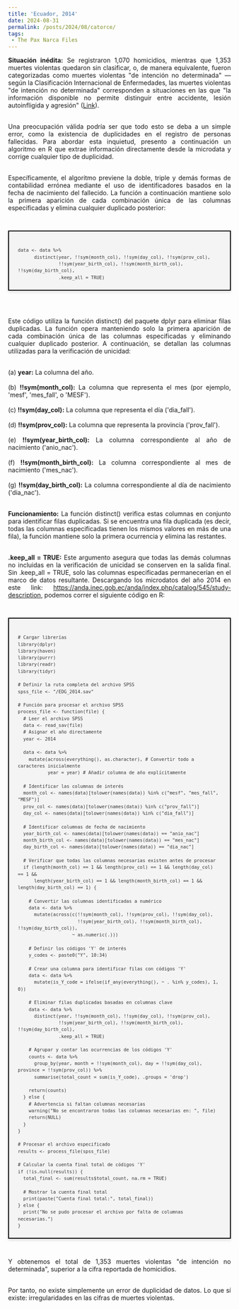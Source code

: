 ```yaml
---
title: 'Ecuador, 2014'
date: 2024-08-31
permalink: /posts/2024/08/catorce/
tags:
 - The Pax Narca Files
---
```


<div style="text-align: justify;" >

<strong>Situación inédita:</strong> Se registraron 1,070 homicidios, mientras que 1,353 muertes violentas quedaron sin clasificar, o, de manera equivalente, fueron categorizadas como muertes violentas "de intención no determinada" — según la Clasificación Internacional de Enfermedades, las muertes violentas "de intención no determinada" corresponden a situaciones en las que "la información disponible no permite distinguir entre accidente, lesión autoinfligida y agresión" (<a href="https://periodismodeinvestigacion.com/2025/02/27/pesadillas-estadisticas/">Link</a>).<br>

<br>Una preocupación válida podría ser que todo esto se deba a un simple error, como la existencia de duplicidades en el registro de personas fallecidas. Para abordar esta inquietud, presento a continuación un algoritmo en R que extrae información directamente desde la microdata y corrige cualquier tipo de duplicidad.<br>

<br>Específicamente, el algoritmo previene la doble, triple y demás formas de contabilidad errónea mediante el uso de identificadores basados en la fecha de nacimiento del fallecido. La función a continuación mantiene solo la primera aparición de cada combinación única de las columnas especificadas y elimina cualquier duplicado posterior:
</div>

<br>

<div style="display: flex; justify-content: center;">

<pre style="background-color: #f4f4f4; color: #333; padding: 20px; border: 2px solid #000; box-shadow: 0 4px 6px rgba(0,0,0,0.1); font-family: 'Courier New', Courier, monospace; line-height: 1.5; overflow-x: auto; font-size: 12px;">
<code>
data <- data %>%
      distinct(year, !!sym(month_col), !!sym(day_col), !!sym(prov_col),
               !!sym(year_birth_col), !!sym(month_birth_col), !!sym(day_birth_col), 
               .keep_all = TRUE)
</code></pre>
</div>

<br>

<div style="text-align: justify;" >

<br>Este código utiliza la función distinct() del paquete dplyr para eliminar filas duplicadas. La función opera manteniendo solo la primera aparición de cada combinación única de las columnas especificadas y eliminando cualquier duplicado posterior. A continuación, se detallan las columnas utilizadas para la verificación de unicidad:<br>

<br>(a) <strong>year:</strong> La columna del año.<br>
<br>(b) <strong>!!sym(month_col):</strong>  La columna que representa el mes (por ejemplo, 'mesf', 'mes_fall', o 'MESF').<br>
<br>(c) <strong>!!sym(day_col):</strong> La columna que representa el día ('dia_fall').<br>
<br>(d) <strong>!!sym(prov_col):</strong> La columna que representa la provincia ('prov_fall').<br>
<br>(e) <strong>!!sym(year_birth_col):</strong> La columna correspondiente al año de nacimiento ('anio_nac').<br>
<br>(f) <strong>!!sym(month_birth_col):</strong> La columna correspondiente al mes de nacimiento ('mes_nac').<br>
<br>(g) <strong>!!sym(day_birth_col):</strong> La columna correspondiente al día de nacimiento ('dia_nac').<br>


<br><strong>Funcionamiento:</strong> La función distinct() verifica estas columnas en conjunto para identificar filas duplicadas. Si se encuentra una fila duplicada (es decir, todas las columnas especificadas tienen los mismos valores en más de una fila), la función mantiene solo la primera ocurrencia y elimina las restantes.<br>

<br><strong>.keep_all = TRUE:</strong> Este argumento asegura que todas las demás columnas no incluidas en la verificación de unicidad se conserven en la salida final. Sin .keep_all = TRUE, solo las columnas especificadas permanecerían en el marco de datos resultante.
Descargando los microdatos del año 2014 en este link: https://anda.inec.gob.ec/anda/index.php/catalog/545/study-description, podemos correr el siguiente código en R:<br>

</div>
<br>

<div style="display: flex; justify-content: center;">

<pre style="background-color: #f4f4f4; color: #333; padding: 20px; border: 2px solid #000; box-shadow: 0 4px 6px rgba(0,0,0,0.1); font-family: 'Courier New', Courier, monospace; line-height: 1.5; overflow-x: auto; font-size: 12px;">
<code>
# Cargar librerías
library(dplyr)
library(haven)
library(purrr)
library(readr)
library(tidyr)

# Definir la ruta completa del archivo SPSS
spss_file <- "/EDG_2014.sav"

# Función para procesar el archivo SPSS
process_file <- function(file) {
  # Leer el archivo SPSS
  data <- read_sav(file)
  # Asignar el año directamente
  year <- 2014
  
  data <- data %>% 
    mutate(across(everything(), as.character), # Convertir todo a caracteres inicialmente
           year = year) # Añadir columna de año explícitamente
  
  # Identificar las columnas de interés
  month_col <- names(data)[tolower(names(data)) %in% c("mesf", "mes_fall", "MESF")]
  prov_col <- names(data)[tolower(names(data)) %in% c("prov_fall")]
  day_col <- names(data)[tolower(names(data)) %in% c("dia_fall")]
  
  # Identificar columnas de fecha de nacimiento
  year_birth_col <- names(data)[tolower(names(data)) == "anio_nac"]
  month_birth_col <- names(data)[tolower(names(data)) == "mes_nac"]
  day_birth_col <- names(data)[tolower(names(data)) == "dia_nac"]
  
  # Verificar que todas las columnas necesarias existen antes de procesar
  if (length(month_col) == 1 && length(prov_col) == 1 && length(day_col) == 1 && 
      length(year_birth_col) == 1 && length(month_birth_col) == 1 && length(day_birth_col) == 1) {
    
    # Convertir las columnas identificadas a numérico
    data <- data %>%
      mutate(across(c(!!sym(month_col), !!sym(prov_col), !!sym(day_col),
                      !!sym(year_birth_col), !!sym(month_birth_col), !!sym(day_birth_col)), 
                    ~ as.numeric(.)))
    
    # Definir los códigos 'Y' de interés
    y_codes <- paste0("Y", 10:34)
    
    # Crear una columna para identificar filas con códigos 'Y'
    data <- data %>%
      mutate(is_Y_code = ifelse(if_any(everything(), ~ . %in% y_codes), 1, 0))
    
    # Eliminar filas duplicadas basadas en columnas clave
    data <- data %>%
      distinct(year, !!sym(month_col), !!sym(day_col), !!sym(prov_col),
               !!sym(year_birth_col), !!sym(month_birth_col), !!sym(day_birth_col), 
               .keep_all = TRUE)
    
    # Agrupar y contar las ocurrencias de los códigos 'Y'
    counts <- data %>%
      group_by(year, month = !!sym(month_col), day = !!sym(day_col), province = !!sym(prov_col)) %>%
      summarise(total_count = sum(is_Y_code), .groups = 'drop')
    
    return(counts)
  } else {
    # Advertencia si faltan columnas necesarias
    warning("No se encontraron todas las columnas necesarias en: ", file)
    return(NULL)  
  }
}

# Procesar el archivo especificado
results <- process_file(spss_file)

# Calcular la cuenta final total de códigos 'Y'
if (!is.null(results)) {
  total_final <- sum(results$total_count, na.rm = TRUE)
  
  # Mostrar la cuenta final total
  print(paste("Cuenta final total:", total_final))
} else {
  print("No se pudo procesar el archivo por falta de columnas necesarias.")
}
</code></pre>
</div>



<div style="text-align: justify;" >

<br>Y obtenemos el total de 1,353 muertes violentas "de intención no determinada", superior a la cifra reportada de homicidios.<br>

<br>Por tanto, no existe simplemente un error de duplicidad de datos.
Lo que sí existe: irregularidades en las cifras de muertes violentas.<br>
